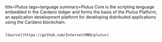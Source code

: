 title=Plutus
tags=language
summary=Plutus Core is the scripting language embedded in the Cardano ledger and forms the basis of the Plutus Platform, an application development platform for developing distributed applications using the Cardano blockchain.
~~~~~~

[Source](https://github.com/IntersectMBO/plutus)

